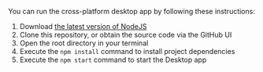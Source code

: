 You can run the cross-platform desktop app by following these instructions:
1. Download [the latest version of NodeJS](https://nodejs.org/en/download/)
2. Clone this repository, or obtain the source code via the GitHub UI
3. Open the root directory in your terminal
4. Execute the `npm install` command to install project dependencies
5. Execute the `npm start` command to start the Desktop app
